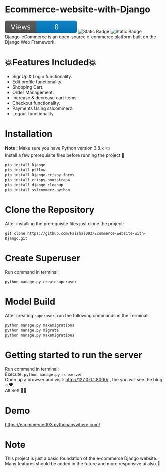 # Ecommerce-website-with-Django
[![Image of my-views-counter](https://github.com/Faishal003/my-views-counter/blob/master/svg/734469248/badge.svg)](https://github.com/Faishal003/my-views-counter/blob/master/readme/734469248/week.md) ![Static Badge](https://img.shields.io/badge/python-3.8-blue) ![Static Badge](https://img.shields.io/badge/Django-4.2-blue)
<br>
Django-eCommerce is an open-source e-commerce platform built on the Django Web Framework.
# 💥Features Included💥
* SignUp & Login functionality.
* Edit profile functionality.
* Shopping Cart.
* Order Management.
* Increase & decrease cart items.
* Checkout functionality.
* Payments Using sslcommerz.
* Logout functionality.
# Installation
**Note :** Make sure you have Python version 3.8.x 👈<br>
Install a few prerequisite files before running the project 👀<br>
```
pip install Django
pip install pillow
pip install Django-crispy-forms
pip install crispy-bootstrap4  
pip install django_cleanup
pip install sslcommerz-python 
```
# Clone the Repository
After installing the prerequisite files just clone the project:<br>
```
git clone https://github.com/Faishal003/Ecommerce-website-with-Django.git
```
# Create Superuser
Run command in terminal:
```
python manage.py createsuperuser
```
# Model Build
After creating `superuser`, run the following commands in the Terminal:
```
python manage.py makemigrations
python manage.py migrate
python manage.py makemigrations
```
# Getting started to run the server
Run command in terminal:<br>
Execute: `python manage.py runserver`<br>
Open up a browser and visit: <span style="color: blue;">http://127.0.0.1:8000/</span> , the you will see the blog💥❤️.<br>
All Set! 🤩🔥
# Demo
<span style="color: blue;">https://ecommerce003.pythonanywhere.com/</span>
# Note
This project is just a basic foundation of the e-commerce Django website. Many features should be added in the future and more responsive ui also.🤞
